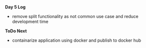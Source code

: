 **Day 5 Log**
- remove split functionality as not common use case and reduce development time


**ToDo Next**
- containarize application using docker and publish to docker hub